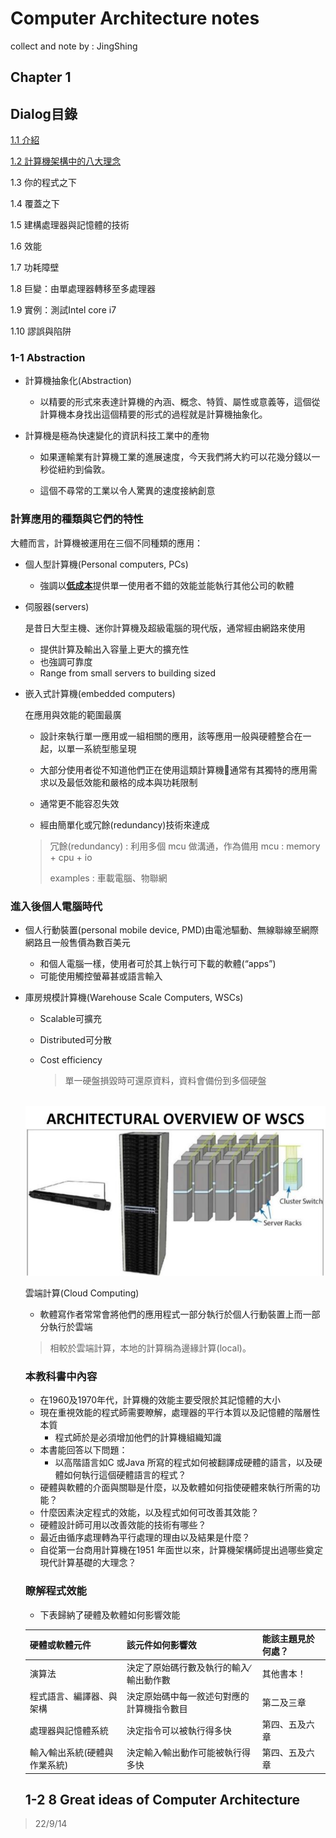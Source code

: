 # Computer Architecture notes

collect and note by : JingShing

## Chapter 1

## Dialog目錄

[1.1 介紹](#1-1-Abstraction)

[1.2 計算機架構中的八大理念](#1-2-8-Great-ideas-of-Computer-Architecture)

1.3 你的程式之下

1.4 覆蓋之下

1.5 建構處理器與記憶體的技術

1.6 效能

1.7 功耗障壁

1.8 巨變：由單處理器轉移至多處理器

1.9 實例：測試Intel core i7

1.10 謬誤與陷阱

### 1-1 Abstraction

* 計算機抽象化(Abstraction)
  * 以精要的形式來表達計算機的內涵、概念、特質、屬性或意義等，這個從計算機本身找出這個精要的形式的過程就是計算機抽象化。

* 計算機是極為快速變化的資訊科技工業中的產物

  * 如果運輸業有計算機工業的進展速度，今天我們將大約可以花幾分錢以一秒從紐約到倫敦。

  * 這個不尋常的工業以令人驚異的速度接納創意

### 計算應用的種類與它們的特性

大體而言，計算機被運用在三個不同種類的應用：

* 個人型計算機(Personal computers, PCs)

  * 強調以<u>**低成本**</u>提供單一使用者不錯的效能並能執行其他公司的軟體

* 伺服器(servers)

  是昔日大型主機、迷你計算機及超級電腦的現代版，通常經由網路來使用

  * 提供計算及輸出入容量上更大的擴充性
  * 也強調可靠度
  * Range from small servers to building sized

* 嵌入式計算機(embedded computers)

  在應用與效能的範圍最廣

  * 設計來執行單一應用或一組相關的應用，該等應用一般與硬體整合在一起，以單一系統型態呈現

  * 大部分使用者從不知道他們正在使用這類計算機通常有其獨特的應用需求以及最低效能和嚴格的成本與功耗限制

  * 通常更不能容忍失效

  * 經由簡單化或冗餘(redundancy)技術來達成


  > 冗餘(redundancy) : 利用多個 mcu 做溝通，作為備用
  > mcu : memory + cpu + io
  >
  > examples : 車載電腦、物聯網

### 進入後個人電腦時代

* 個人行動裝置(personal mobile device, PMD)由電池驅動、無線聯線至網際網路且一般售價為數百美元

  * 和個人電腦一樣，使用者可於其上執行可下載的軟體(“apps”)
  * 可能使用觸控螢幕甚或語言輸入

* 庫房規模計算機(Warehouse Scale Computers, WSCs)

  * Scalable可擴充

  * Distributed可分散

  * Cost efficiency

    > 單一硬盤損毀時可還原資料，資料會備份到多個硬盤

  ​	![wcs_overview](pictures/wscs_overview.png)

  雲端計算(Cloud Computing)

  * 軟體寫作者常常會將他們的應用程式一部分執行於個人行動裝置上而一部分執行於雲端

  > 相較於雲端計算，本地的計算稱為邊緣計算(local)。

  ### 本教科書中內容

  * 在1960及1970年代，計算機的效能主要受限於其記憶體的大小
  * 現在重視效能的程式師需要瞭解，處理器的平行本質以及記憶體的階層性本質
    * 程式師於是必須增加他們的計算機組織知識
  * 本書能回答以下問題：
    * 以高階語言如C 或Java 所寫的程式如何被翻譯成硬體的語言，以及硬體如何執行這個硬體語言的程式？
  * 硬體與軟體的介面與關聯是什麼，以及軟體如何指使硬體來執行所需的功能？
  * 什麼因素決定程式的效能，以及程式如何可改善其效能？
  * 硬體設計師可用以改善效能的技術有哪些？
  * 最近由循序處理轉為平行處理的理由以及結果是什麼？
  * 自從第一台商用計算機在1951 年面世以來，計算機架構師提出過哪些奠定現代計算基礎的大理念？

  ### 瞭解程式效能

  * 下表歸納了硬體及軟體如何影響效能

  | 硬體或軟體元件                | 該元件如何影響效                           | 能該主題見於何處？ |
  | ----------------------------- | ------------------------------------------ | ------------------ |
  | 演算法                        | 決定了原始碼行數及執行的輸入∕輸出動作數    | 其他書本！         |
  | 程式語言、編譯器、與架構      | 決定原始碼中每一敘述句對應的計算機指令數目 | 第二及三章         |
  | 處理器與記憶體系統            | 決定指令可以被執行得多快                   | 第四、五及六章     |
  | 輸入∕輸出系統(硬體與作業系統) | 決定輸入∕輸出動作可能被執行得多快          | 第四、五及六章     |

  ## 1-2 8 Great ideas of Computer Architecture

> 22/9/14

